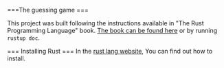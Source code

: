 ===The guessing game ===

This project was built following the instructions available in "The Rust Programming Language" book.
[The book can be found here](https://doc.rust-lang.org/book/) or by running `rustup doc`.

=== Installing Rust ===
In the [rust lang website](https://www.rust-lang.org/), You can find out how to install.



